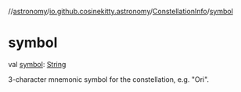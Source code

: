 //[astronomy](../../../index.md)/[io.github.cosinekitty.astronomy](../index.md)/[ConstellationInfo](index.md)/[symbol](symbol.md)

# symbol

val [symbol](symbol.md): [String](https://kotlinlang.org/api/latest/jvm/stdlib/kotlin/-string/index.html)

3-character mnemonic symbol for the constellation, e.g. "Ori".
